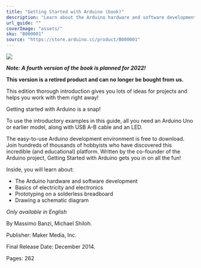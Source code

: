 ```yaml
---
title: "Getting Started with Arduino (book)"
description: "Learn about the Arduino hardware and software development!"
url_guide: ""
coverImage: "assets/"
sku: "B000001"
source: "https://store.arduino.cc/product/B000001"
---
```


![](./assets/B000001_Featured.jpg)

***Note: A fourth version of the book is planned for 2022!***



**This version is a retired product and can no longer be bought from us.**

This edition thorough introduction gives you lots of ideas for projects and helps you work with them right away!

Getting started with Arduino is a snap!

To use the introductory examples in this guide, all you need an Arduino Uno or earlier model, along with USB A-B cable and an LED.

The easy-to-use Arduino development environment is free to download. Join hundreds of thousands of hobbyists who have discovered this incredible (and educational) platform.
Written by the co-founder of the Arduino project, Getting Started with Arduino gets you in on all the fun!

Inside, you will learn about:

* The Arduino hardware and software development
* Basics of electricity and electronics
* Prototyping on a solderless breadboard
* Drawing a schematic diagram

*Only available in English*

By Massimo Banzi, Michael Shiloh.

Publisher: Maker Media, Inc.

Final Release Date: December 2014.

Pages: 262
